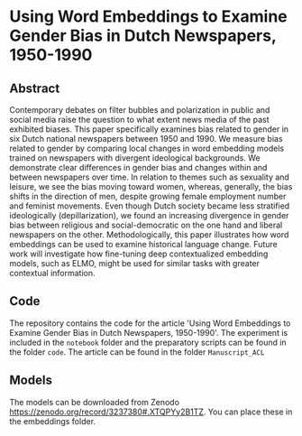 # Using Word Embeddings to Examine Gender Bias in Dutch Newspapers, 1950-1990

## Abstract

Contemporary debates on filter bubbles and polarization in public and social media raise the question to what extent news media of the past exhibited biases. This paper specifically examines bias related to gender in six Dutch national newspapers between 1950 and 1990. We measure bias related to gender by comparing local changes in word embedding models trained on newspapers with divergent ideological backgrounds.
We demonstrate clear differences in gender bias and changes within and between newspapers over time. In relation to themes such as sexuality and leisure, we see the bias moving toward women, whereas, generally, the bias shifts in the direction of men, despite growing female employment number and feminist movements. Even though Dutch society became less stratified ideologically (depillarization), we found an increasing divergence in gender bias between religious and social-democratic on the one hand and liberal newspapers on the other.
Methodologically, this paper illustrates how word embeddings can be used to examine historical language change. Future work will investigate how fine-tuning deep contextualized embedding models, such as ELMO, might be used for similar tasks with greater contextual information.

## Code

The repository contains the code for the article 'Using Word Embeddings to Examine Gender Bias in Dutch Newspapers, 1950-1990'. The experiment is included in the `notebook` folder and the preparatory scripts can be found in the folder `code`. The article can be found in the folder `Manuscript_ACL`

## Models

The models can be downloaded from Zenodo <https://zenodo.org/record/3237380#.XTQPYy2B1TZ>. You can place these in the embeddings folder.

